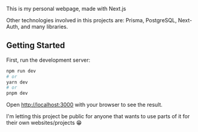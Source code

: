 This is my personal webpage, made with Next.js

Other technologies involved in this projects are: Prisma, PostgreSQL, Next-Auth, and many libraries.

## Getting Started

First, run the development server:

```bash
npm run dev
# or
yarn dev
# or
pnpm dev
```

Open [http://localhost:3000](http://localhost:3000) with your browser to see the result.

I'm letting this project be public for anyone that wants to use parts of it for their own websites/projects 😁
